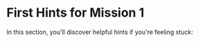 # First Hints for Mission 1

In this section, you'll discover helpful hints if you're feeling stuck:
